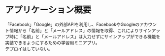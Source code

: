 # アプリケーション概要
「Facebook」「Google」の外部APIを利用し、FacebookやGoogleのアカウント情報から「名前」と「メールアドレス」の情報を取得、これによりサインアップ時に「名前」と「メールアドレス」は入力せずにサインアップができる機能を実装できるようにするための学習用ミニアプリ。  
デプロイはしていない。